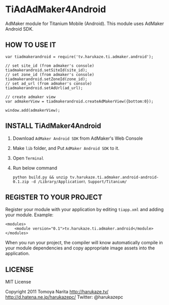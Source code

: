TiAdAdMaker4Android
===========================================

AdMaker module for Titanium Mobile (Android).
This module uses AdMaker Android SDK.

HOW TO USE IT
-----------------------------

	var tiadmakerandroid = require('tv.harukaze.ti.admaker.android');

	// set site_id (from admaker's console)
	tiadmakerandroid.setSiteId(site_id);
	// set zone_id (from admaker's console)
	tiadmakerandroid.setZoneId(zone_id);
	// set ad_url (from admaker's console)
	tiadmakerandroid.setAdUrl(ad_url);

	// create admaker view
	var admakerView = tiadmakerandroid.createAdMakerView({bottom:0});

	window.add(admakerView);


INSTALL TiAdMaker4Android
--------------------

1. Download `AdMaker Android SDK` from AdMaker's Web Console
2. Make `lib` folder, and Put `AdMaker Android SDK` to it.
3. Open `Terminal`
4. Run below command

	`python build.py && unzip tv.harukaze.ti.admaker.android-android-0.1.zip -d /Library/Application\ Support/Titanium/`


REGISTER TO YOUR PROJECT
---------------------

Register your module with your application by editing `tiapp.xml` and adding your module.
Example:

	<modules>
		<module version="0.1">tv.harukaze.ti.admaker.android</module>
	</modules>

When you run your project, the compiler will know automatically compile in your module
dependencies and copy appropriate image assets into the application.


LICENSE
---------------------
MIT License

Copyright 2011 Tomoya Narita 
http://harukaze.tv/
http://d.hatena.ne.jp/harukazepc/
Twitter: @harukazepc